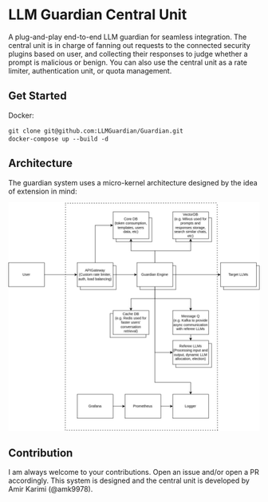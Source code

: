 # LLM Guardian Central Unit
A plug-and-play end-to-end LLM guardian for seamless integration.
The central unit is in charge of fanning out requests to the connected 
security plugins based on user, and collecting their responses to judge whether a prompt
is malicious or benign. You can also use the central unit as a rate limiter, authentication unit, or quota management.


## Get Started
Docker:
```
git clone git@github.com:LLMGuardian/Guardian.git
docker-compose up --build -d
```

## Architecture
The guardian system uses a micro-kernel architecture designed by the idea of extension in mind:

![Architecture](./docs/arch.jpg)


## Contribution
I am always welcome to your contributions. Open an issue and/or open a PR accordingly.
This system is designed and the central unit is developed by Amir Karimi (@amk9978).

